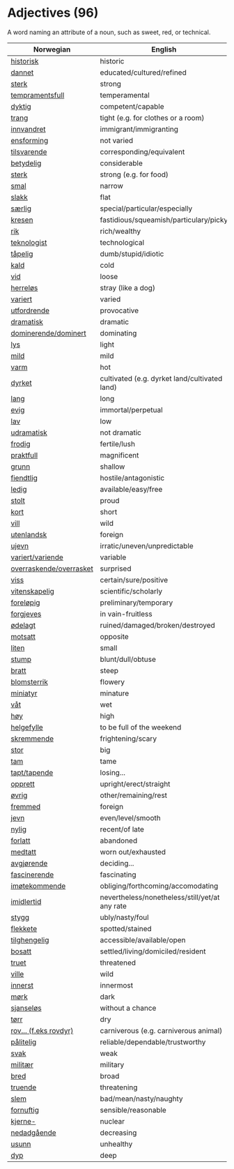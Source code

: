 # Adjectives (96)

A word naming an attribute of a noun, such as sweet, red, or technical.

| Norwegian | English |
| --- | --- |
| [historisk](https://www.ordnett.no/search?language=no&phrase=historisk) | historic |
| [dannet](https://www.ordnett.no/search?language=no&phrase=dannet) | educated/cultured/refined |
| [sterk](https://www.ordnett.no/search?language=no&phrase=sterk) | strong |
| [tempramentsfull](https://www.ordnett.no/search?language=no&phrase=tempramentsfull) | temperamental |
| [dyktig](https://www.ordnett.no/search?language=no&phrase=dyktig) | competent/capable |
| [trang](https://www.ordnett.no/search?language=no&phrase=trang) | tight (e.g. for clothes or a room) |
| [innvandret](https://www.ordnett.no/search?language=no&phrase=innvandret) | immigrant/immigranting |
| [ensforming](https://www.ordnett.no/search?language=no&phrase=ensforming) | not varied |
| [tilsvarende](https://www.ordnett.no/search?language=no&phrase=tilsvarende) | corresponding/equivalent |
| [betydelig](https://www.ordnett.no/search?language=no&phrase=betydelig) | considerable |
| [sterk](https://www.ordnett.no/search?language=no&phrase=sterk) | strong (e.g. for food) |
| [smal](https://www.ordnett.no/search?language=no&phrase=smal) | narrow |
| [slakk](https://www.ordnett.no/search?language=no&phrase=slakk) | flat |
| [særlig](https://www.ordnett.no/search?language=no&phrase=særlig) | special/particular/especially |
| [kresen](https://www.ordnett.no/search?language=no&phrase=kresen) | fastidious/squeamish/particulary/picky |
| [rik](https://www.ordnett.no/search?language=no&phrase=rik) | rich/wealthy |
| [teknologist](https://www.ordnett.no/search?language=no&phrase=teknologist) | technological |
| [tåpelig](https://www.ordnett.no/search?language=no&phrase=tåpelig) | dumb/stupid/idiotic |
| [kald](https://www.ordnett.no/search?language=no&phrase=kald) | cold |
| [vid](https://www.ordnett.no/search?language=no&phrase=vid) | loose |
| [herreløs](https://www.ordnett.no/search?language=no&phrase=herreløs) | stray (like a dog) |
| [variert](https://www.ordnett.no/search?language=no&phrase=variert) | varied |
| [utfordrende](https://www.ordnett.no/search?language=no&phrase=utfordrende) | provocative |
| [dramatisk](https://www.ordnett.no/search?language=no&phrase=dramatisk) | dramatic |
| [dominerende/dominert](https://www.ordnett.no/search?language=no&phrase=dominerende/dominert) | dominating |
| [lys](https://www.ordnett.no/search?language=no&phrase=lys) | light |
| [mild](https://www.ordnett.no/search?language=no&phrase=mild) | mild |
| [varm](https://www.ordnett.no/search?language=no&phrase=varm) | hot |
| [dyrket](https://www.ordnett.no/search?language=no&phrase=dyrket) | cultivated (e.g. dyrket land/cultivated land) |
| [lang](https://www.ordnett.no/search?language=no&phrase=lang) | long |
| [evig](https://www.ordnett.no/search?language=no&phrase=evig) | immortal/perpetual |
| [lav](https://www.ordnett.no/search?language=no&phrase=lav) | low |
| [udramatisk](https://www.ordnett.no/search?language=no&phrase=udramatisk) | not dramatic |
| [frodig](https://www.ordnett.no/search?language=no&phrase=frodig) | fertile/lush |
| [praktfull](https://www.ordnett.no/search?language=no&phrase=praktfull) | magnificent |
| [grunn](https://www.ordnett.no/search?language=no&phrase=grunn) | shallow |
| [fiendtlig](https://www.ordnett.no/search?language=no&phrase=fiendtlig) | hostile/antagonistic |
| [ledig](https://www.ordnett.no/search?language=no&phrase=ledig) | available/easy/free |
| [stolt](https://www.ordnett.no/search?language=no&phrase=stolt) | proud |
| [kort](https://www.ordnett.no/search?language=no&phrase=kort) | short |
| [vill](https://www.ordnett.no/search?language=no&phrase=vill) | wild |
| [utenlandsk](https://www.ordnett.no/search?language=no&phrase=utenlandsk) | foreign |
| [ujevn](https://www.ordnett.no/search?language=no&phrase=ujevn) | irratic/uneven/unpredictable |
| [variert/variende](https://www.ordnett.no/search?language=no&phrase=variert/variende) | variable |
| [overraskende/overrasket](https://www.ordnett.no/search?language=no&phrase=overraskende/overrasket) | surprised |
| [viss](https://www.ordnett.no/search?language=no&phrase=viss) | certain/sure/positive |
| [vitenskapelig](https://www.ordnett.no/search?language=no&phrase=vitenskapelig) | scientific/scholarly |
| [foreløpig](https://www.ordnett.no/search?language=no&phrase=foreløpig) | preliminary/temporary |
| [forgjeves](https://www.ordnett.no/search?language=no&phrase=forgjeves) | in vain-fruitless |
| [ødelagt](https://www.ordnett.no/search?language=no&phrase=ødelagt) | ruined/damaged/broken/destroyed |
| [motsatt](https://www.ordnett.no/search?language=no&phrase=motsatt) | opposite |
| [liten](https://www.ordnett.no/search?language=no&phrase=liten) | small |
| [stump](https://www.ordnett.no/search?language=no&phrase=stump) | blunt/dull/obtuse |
| [bratt](https://www.ordnett.no/search?language=no&phrase=bratt) | steep |
| [blomsterrik](https://www.ordnett.no/search?language=no&phrase=blomsterrik) | flowery |
| [miniatyr](https://www.ordnett.no/search?language=no&phrase=miniatyr) | minature |
| [våt](https://www.ordnett.no/search?language=no&phrase=våt) | wet |
| [høy](https://www.ordnett.no/search?language=no&phrase=høy) | high |
| [helgefylle](https://www.ordnett.no/search?language=no&phrase=helgefylle) | to be full of the weekend |
| [skremmende](https://www.ordnett.no/search?language=no&phrase=skremmende) | frightening/scary |
| [stor](https://www.ordnett.no/search?language=no&phrase=stor) | big |
| [tam](https://www.ordnett.no/search?language=no&phrase=tam) | tame |
| [tapt/tapende](https://www.ordnett.no/search?language=no&phrase=tapt/tapende) | losing... |
| [opprett](https://www.ordnett.no/search?language=no&phrase=opprett) | upright/erect/straight |
| [øvrig](https://www.ordnett.no/search?language=no&phrase=øvrig) | other/remaining/rest |
| [fremmed](https://www.ordnett.no/search?language=no&phrase=fremmed) | foreign |
| [jevn](https://www.ordnett.no/search?language=no&phrase=jevn) | even/level/smooth |
| [nylig](https://www.ordnett.no/search?language=no&phrase=nylig) | recent/of late |
| [forlatt](https://www.ordnett.no/search?language=no&phrase=forlatt) | abandoned |
| [medtatt](https://www.ordnett.no/search?language=no&phrase=medtatt) | worn out/exhausted |
| [avgjørende](https://www.ordnett.no/search?language=no&phrase=avgjørende) | deciding... |
| [fascinerende](https://www.ordnett.no/search?language=no&phrase=fascinerende) | fascinating |
| [imøtekommende](https://www.ordnett.no/search?language=no&phrase=imøtekommende) | obliging/forthcoming/accomodating |
| [imidlertid](https://www.ordnett.no/search?language=no&phrase=imidlertid) | nevertheless/nonetheless/still/yet/at any rate |
| [stygg](https://www.ordnett.no/search?language=no&phrase=stygg) | ubly/nasty/foul |
| [flekkete](https://www.ordnett.no/search?language=no&phrase=flekkete) | spotted/stained |
| [tilghengelig](https://www.ordnett.no/search?language=no&phrase=tilghengelig) | accessible/available/open |
| [bosatt](https://www.ordnett.no/search?language=no&phrase=bosatt) | settled/living/domiciled/resident |
| [truet](https://www.ordnett.no/search?language=no&phrase=truet) | threatened |
| [ville](https://www.ordnett.no/search?language=no&phrase=ville) | wild |
| [innerst](https://www.ordnett.no/search?language=no&phrase=innerst) | innermost |
| [mørk](https://www.ordnett.no/search?language=no&phrase=mørk) | dark |
| [sjanseløs](https://www.ordnett.no/search?language=no&phrase=sjanseløs) | without a chance |
| [tørr](https://www.ordnett.no/search?language=no&phrase=tørr) | dry |
| [rov... (f.eks rovdyr)](https://www.ordnett.no/search?language=no&phrase=rov...%20(f.eks%20rovdyr)) | carniverous (e.g. carniverous animal) |
| [pålitelig](https://www.ordnett.no/search?language=no&phrase=pålitelig) | reliable/dependable/trustworthy |
| [svak](https://www.ordnett.no/search?language=no&phrase=svak) | weak |
| [militær](https://www.ordnett.no/search?language=no&phrase=militær) | military |
| [bred](https://www.ordnett.no/search?language=no&phrase=bred) | broad |
| [truende](https://www.ordnett.no/search?language=no&phrase=truende) | threatening |
| [slem](https://www.ordnett.no/search?language=no&phrase=slem) | bad/mean/nasty/naughty |
| [fornuftig](https://www.ordnett.no/search?language=no&phrase=fornuftig) | sensible/reasonable |
| [kjerne-](https://www.ordnett.no/search?language=no&phrase=kjerne-) | nuclear |
| [nedadgående](https://www.ordnett.no/search?language=no&phrase=nedadgående) | decreasing |
| [usunn](https://www.ordnett.no/search?language=no&phrase=usunn) | unhealthy |
| [dyp](https://www.ordnett.no/search?language=no&phrase=dyp) | deep |


